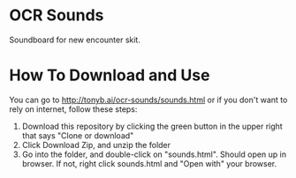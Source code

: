OCR Sounds
===

Soundboard for new encounter skit.

# How To Download and Use
You can go to http://tonyb.ai/ocr-sounds/sounds.html or if you don't want to rely on internet, follow these steps:
1. Download this repository by clicking the green button in the upper right that says "Clone or download"
2. Click Download Zip, and unzip the folder
3. Go into the folder, and double-click on "sounds.html". Should open up in browser. If not, right click sounds.html and "Open with" your browser. 
